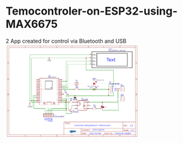 # Temocontroler-on-ESP32-using-MAX6675

 2 App created for control via Bluetooth and USB<br>
<img src="thermocontrol.png" width="350" title="ultrasonic generator" align="center">
